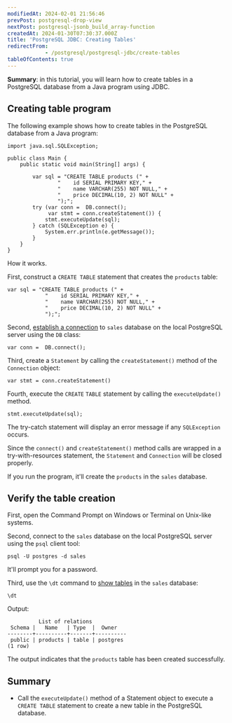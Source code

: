 ```yaml
---
modifiedAt: 2024-02-01 21:56:46
prevPost: postgresql-drop-view
nextPost: postgresql-jsonb_build_array-function
createdAt: 2024-01-30T07:30:37.000Z
title: 'PostgreSQL JDBC: Creating Tables'
redirectFrom: 
            - /postgresql/postgresql-jdbc/create-tables
tableOfContents: true
---
```


**Summary**: in this tutorial, you will learn how to create tables in a PostgreSQL database from a Java program using JDBC.

## Creating table program

The following example shows how to create tables in the PostgreSQL database from a Java program:

```
import java.sql.SQLException;

public class Main {
    public static void main(String[] args) {

        var sql = "CREATE TABLE products (" +
                "    id SERIAL PRIMARY KEY," +
                "    name VARCHAR(255) NOT NULL," +
                "    price DECIMAL(10, 2) NOT NULL" +
                ");";
        try (var conn =  DB.connect();
             var stmt = conn.createStatement()) {
            stmt.executeUpdate(sql);
        } catch (SQLException e) {
            System.err.println(e.getMessage());
        }
    }
}
```

How it works.

First, construct a `CREATE TABLE` statement that creates the `products` table:

```
var sql = "CREATE TABLE products (" +
            "    id SERIAL PRIMARY KEY," +
            "    name VARCHAR(255) NOT NULL," +
            "    price DECIMAL(10, 2) NOT NULL" +
            ");";
```

Second, [establish a connection](/postgresql/postgresql-jdbc/connecting-to-postgresql-database) to `sales` database on the local PostgreSQL server using the `DB` class:

```
var conn =  DB.connect();
```

Third, create a `Statement` by calling the `createStatement()` method of the `Connection` object:

```
var stmt = conn.createStatement()
```

Fourth, execute the `CREATE` `TABLE` statement by calling the `executeUpdate()` method.

```
stmt.executeUpdate(sql);
```

The try-catch statement will display an error message if any `SQLException` occurs.

Since the `connect()` and `createStatement()` method calls are wrapped in a try-with-resources statement, the `Statement` and `Connection` will be closed properly.

If you run the program, it'll create the `products` in the `sales` database.

## Verify the table creation

First, open the Command Prompt on Windows or Terminal on Unix-like systems.

Second, connect to the `sales` database on the local PostgreSQL server using the `psql` client tool:

```
psql -U postgres -d sales
```

It'll prompt you for a password.

Third, use the `\dt` command to [show tables](/postgresql/postgresql-administration/postgresql-show-tables) in the `sales` database:

```
\dt
```

Output:

```
          List of relations
 Schema |   Name   | Type  |  Owner
--------+----------+-------+----------
 public | products | table | postgres
(1 row)
```

The output indicates that the `products` table has been created successfully.

## Summary

- Call the `executeUpdate()` method of a Statement object to execute a `CREATE TABLE` statement to create a new table in the PostgreSQL database.
